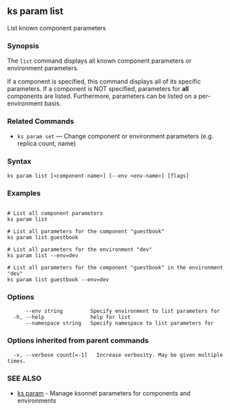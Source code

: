## ks param list

List known component parameters

### Synopsis


The `list` command displays all known component parameters or environment parameters.

If a component is specified, this command displays all of its specific parameters.
If a component is NOT specified, parameters for **all** components are listed.
Furthermore, parameters can be listed on a per-environment basis.

### Related Commands

* `ks param set` — Change component or environment parameters (e.g. replica count, name)

### Syntax


```
ks param list [<component-name>] [--env <env-name>] [flags]
```

### Examples

```

# List all component parameters
ks param list

# List all parameters for the component "guestbook"
ks param list guestbook

# List all parameters for the environment "dev"
ks param list --env=dev

# List all parameters for the component "guestbook" in the environment "dev"
ks param list guestbook --env=dev
```

### Options

```
      --env string         Specify environment to list parameters for
  -h, --help               help for list
      --namespace string   Specify namespace to list parameters for
```

### Options inherited from parent commands

```
  -v, --verbose count[=-1]   Increase verbosity. May be given multiple times.
```

### SEE ALSO

* [ks param](ks_param.md)	 - Manage ksonnet parameters for components and environments

